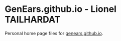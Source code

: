 # GenEars.github.io -  Lionel TAILHARDAT
Personal home page files for [genears.github.io](https://genears.github.io/).
